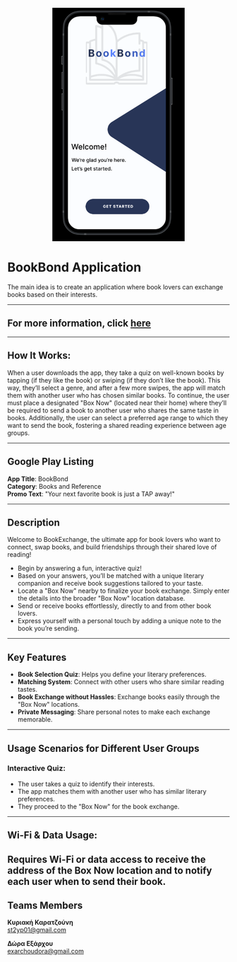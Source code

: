 <p align="center">
  <img src="firstpage.png" alt="First Page" width="300">
</p>


# BookBond Application

The main idea is to create an application where book lovers can exchange books based on their interests.

---
## For more information, click [here](https://www.figma.com/file/HbH6t9jSbFZgFjm3f3IgrT/bookbond?type=design&node-id=88%3A9&mode=design&t=5xX0G3hY17LK8e53-1)
---
## How It Works:

When a user downloads the app, they take a quiz on well-known books by tapping (if they like the book) or swiping (if they don’t like the book). This way, they’ll select a genre, and after a few more swipes, the app will match them with another user who has chosen similar books. To continue, the user must place a designated "Box Now" (located near their home) where they’ll be required to send a book to another user who shares the same taste in books. Additionally, the user can select a preferred age range to which they want to send the book, fostering a shared reading experience between age groups.

---

## Google Play Listing

**App Title**: BookBond  
**Category**: Books and Reference  
**Promo Text**: "Your next favorite book is just a TAP away!"

---

## Description

Welcome to BookExchange, the ultimate app for book lovers who want to connect, swap books, and build friendships through their shared love of reading!

- Begin by answering a fun, interactive quiz!
- Based on your answers, you’ll be matched with a unique literary companion and receive book suggestions tailored to your taste.
- Locate a "Box Now" nearby to finalize your book exchange. Simply enter the details into the broader "Box Now" location database.
- Send or receive books effortlessly, directly to and from other book lovers.
- Express yourself with a personal touch by adding a unique note to the book you’re sending.

---

## Key Features

- **Book Selection Quiz**: Helps you define your literary preferences.
- **Matching System**: Connect with other users who share similar reading tastes.
- **Book Exchange without Hassles**: Exchange books easily through the "Box Now" locations.
- **Private Messaging**: Share personal notes to make each exchange memorable.

---

## Usage Scenarios for Different User Groups

### Interactive Quiz:

- The user takes a quiz to identify their interests.
- The app matches them with another user who has similar literary preferences.
- They proceed to the "Box Now" for the book exchange.

---

## Wi-Fi & Data Usage:

Requires Wi-Fi or data access to receive the address of the Box Now location and to notify each user when to send their book.
---

## Teams Members

**Κυριακή Καρατζούνη**  
[st2yp01@gmail.com](https://github.com/korinaak)  

**Δώρα Εξάρχου**  
[exarchoudora@gmail.com](https://github.com/DoraExarchou)
